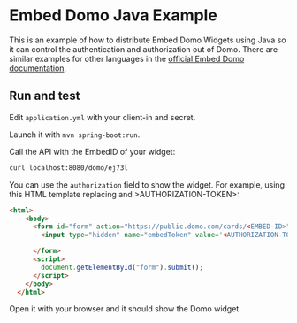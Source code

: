 # Embed Domo Java Example

This is an example of how to distribute Embed Domo Widgets using Java so it can
control the authentication and authorization out of Domo. There are similar
examples for other languages in the [official Embed Domo documentation](https://developer.domo.com/docs/embed/embed-2).


## Run and test

Edit `application.yml` with your client-in and secret.

Launch it with `mvn spring-boot:run`.

Call the API with the EmbedID of your widget:

```sh
curl localhost:8080/domo/ej73l
```

You can use the `authorization` field to show the widget. For example, using
this HTML template replacing <EMBED-ID> and >AUTHORIZATION-TOKEN>:

```html
<html>
    <body>
      <form id="form" action="https://public.domo.com/cards/<EMBED-ID>" method="post">
        <input type="hidden" name="embedToken" value='<AUTHORIZATION-TOKEN>'>

      </form>
      <script>
        document.getElementById("form").submit();
      </script>
    </body>
  </html>
```

Open it with your browser and it should show the Domo widget.
